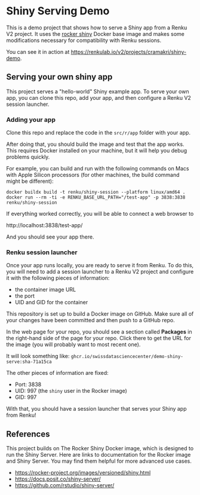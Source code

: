 # Shiny Serving Demo

This is a demo project that shows how to serve a Shiny app from a Renku V2 project. It uses the [rocker shiny](https://rocker-project.org/images/versioned/shiny.html) Docker base image and makes some modifications necessary for compatibility with Renku sessions.

You can see it in action at https://renkulab.io/v2/projects/cramakri/shiny-demo.

## Serving your own shiny app

This project serves a "hello-world" Shiny example app. To serve your own app, you can clone this repo, add your app, and then configure a Renku V2 session launcher.

### Adding your app

Clone this repo and replace the code in the `src/r/app` folder with your app.

After doing that, you should build the image and test that the app works. This requires Docker installed on your machine, but it will help you debug problems quickly.

For example, you can build and run with the following commands on Macs with Apple Silicon processors (for other machines, the build command might be different):

```
docker buildx build -t renku/shiny-session --platform linux/amd64 .
docker run --rm -ti -e RENKU_BASE_URL_PATH="/test-app" -p 3838:3838 renku/shiny-session
```

If everything worked correctly, you will be able to connect a web browser to

http://localhost:3838/test-app/

And you should see your app there.


### Renku session launcher

Once your app runs locally, you are ready to serve it from Renku. To do this, you will need to add a session launcher to a Renku V2 project and configure it with the following pieces of information:

- the container image URL
- the port
- UID and GID for the container

This repository is set up to build a Docker image on GitHub. Make sure all of your changes have been committed and then push to a GitHub repo.

In the web page for your repo, you should see a section called **Packages** in the right-hand side of the page for your repo. Click there to get the URL for the image (you will probably want to most recent one).

It will look something like: `ghcr.io/swissdatasciencecenter/demo-shiny-serve:sha-71a15ca`

The other pieces of information are fixed:

- Port: 3838
- UID: 997 (the `shiny` user in the Rocker image)
- GID: 997

With that, you should have a session launcher that serves your Shiny app from Renku!

## References

This project builds on The Rocker Shiny Docker image, which is designed to run the Shiny Server. Here are links to documentation for the Rocker image and Shiny Server. You may find them helpful for more advanced use cases.

- https://rocker-project.org/images/versioned/shiny.html
- https://docs.posit.co/shiny-server/
- https://github.com/rstudio/shiny-server/
